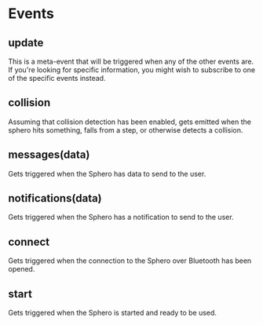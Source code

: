# Events

## update

This is a meta-event that will be triggered when any of the other events are. If
you're looking for specific information, you might wish to subscribe to one of
the specific events instead.

## collision

Assuming that collision detection has been enabled, gets emitted when the sphero
hits something, falls from a step, or otherwise detects a collision.

## messages(data)

Gets triggered when the Sphero has data to send to the user.

## notifications(data)

Gets triggered when the Sphero has a notification to send to the user.

## connect

Gets triggered when the connection to the Sphero over Bluetooth has been opened.

## start

Gets triggered when the Sphero is started and ready to be used.
